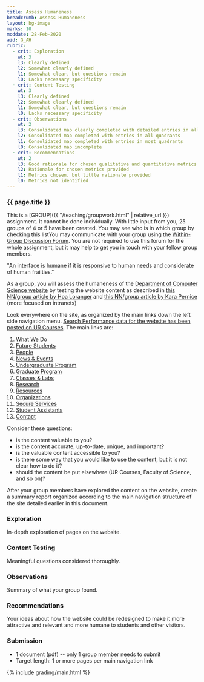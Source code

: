 ```yaml
---
title: Assess Humaneness
breadcrumb: Assess Humaneness
layout: bg-image
marks: 10
moddate: 28-Feb-2020
aid: G_AH
rubric:
  - crit: Exploration
    wt: 3
    l3: Clearly defined
    l2: Somewhat clearly defined
    l1: Somewhat clear, but questions remain
    l0: Lacks necessary specificity
  - crit: Content Testing
    wt: 3
    l3: Clearly defined
    l2: Somewhat clearly defined
    l1: Somewhat clear, but questions remain
    l0: Lacks necessary specificity
  - crit: Observations
    wt: 2
    l3: Consolidated map clearly completed with detailed entries in all quadrants
    l2: Consolidated map completed with entries in all quadrants
    l1: Consolidated map completed with entries in most quadrants
    l0: Consolidated map incomplete
  - crit: Recommendations
    wt: 2
    l3: Good rationale for chosen qualitative and quantitative metrics provided
    l2: Rationale for chosen metrics provided
    l1: Metrics chosen, but little rationale provided
    l0: Metrics not identified
---
```

### {{ page.title }}

This is a [GROUP]({{ "/teaching/groupwork.html" | relative_url }}) assignment. It cannot be done individually. With little input from you, 25 groups of 4 or 5 have been created. You may see who is in which group by checking this listYou may communicate with your group using the [Within-Group Discussion Forum](https://urcourses.uregina.ca/mod/forum/view.php?id=908333). You are not required to use this forum for the whole assignment, but it may help to get you in touch with your fellow group members.

"An interface is humane if it is responsive to human needs and considerate of human frailties."

As a group, you will assess the humaneness of the [Department of Computer Science website](http://cs.uregina.ca) by testing the website content as described in [this NN/group article by Hoa Loranger](https://www.nngroup.com/articles/testing-content-websites/) and [this NN/group article by Kara Pernice](https://www.nngroup.com/articles/intranet-content-strategy/) (more focused on intranets)

Look everywhere on the site, as organized by the main links down the left side navigation menu. [Search Performance data for the website has been posted on UR Courses](https://urcourses.uregina.ca/course/view.php?id=1458#section-4). The main links are:
1. [What We Do](http://www.cs.uregina.ca/what_we_do.html)
1. [Future Students](http://www.cs.uregina.ca/FutureStudents/)
1. [People](http://www.cs.uregina.ca/People/)
1. [News & Events](http://www.cs.uregina.ca/News/)
1. [Undergraduate Program](http://www.cs.uregina.ca/UndergradProgram/)
1. [Graduate Program](http://www.cs.uregina.ca/GraduateProgram/)
1. [Classes & Labs](http://www.cs.uregina.ca/ClassesLabs/)
1. [Research](http://www.cs.uregina.ca/Research/)
1. [Resources](http://www.cs.uregina.ca/Technical/)
1. [Organizations](http://www.cs.uregina.ca/Organizations/)
1. [Secure Services](http://www.cs.uregina.ca/Secure/)
1. [Student Assistants](http://www.cs.uregina.ca/StudentAssists/)
1. [Contact](http://www.cs.uregina.ca/contact.html)

Consider these questions:
* is the content valuable to you?
* is the content accurate, up-to-date, unique, and important?
* is the valuable content accessible to you?
* is there some way that you would like to use the content, but it is not clear how to do it?
* should the content be put elsewhere (UR Courses, Faculty of Science, and so on)?

After your group members have explored the content on the website, create a summary report organized according to the main navigation structure of the site detailed earlier in this document.

### Exploration

In-depth exploration of pages on the website.

### Content Testing

Meaningful questions considered thoroughly.

### Observations

Summary of what your group found.

### Recommendations

Your ideas about how the website could be redesigned to make it more attractive and relevant and more humane to students and other visitors.

### Submission

* 1 document (pdf) -- only 1 group member needs to submit
* Target length: 1 or more pages per main navigation link

{% include grading/main.html %}
